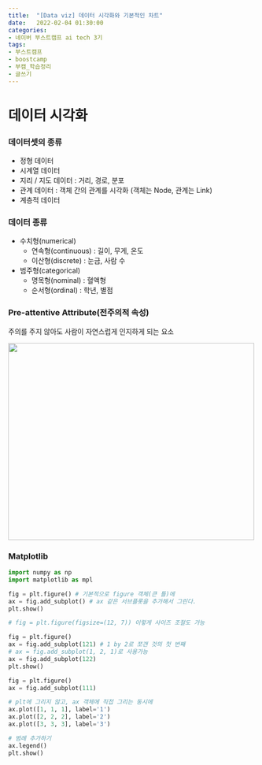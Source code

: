 ```yaml
---
title:  "[Data viz] 데이터 시각화와 기본적인 차트"
date:   2022-02-04 01:30:00
categories:
- 네이버 부스트캠프 ai tech 3기
tags:
- 부스트캠프
- boostcamp
- 부캠_학습정리
- 글쓰기
---
```


# 데이터 시각화  


### 데이터셋의 종류

- 정형 데이터
- 시계열 데이터
- 지리 / 지도 데이터 : 거리, 경로, 분포
- 관계 데이터 : 객체 간의 관계를 시각화 (객체는 Node, 관계는 Link)
- 계층적 데이터


### 데이터 종류

- 수치형(numerical)
  - 연속형(continuous) : 길이, 무게, 온도
  - 이산형(discrete) : 눈금, 사람 수
- 범주형(categorical)
  - 명목형(nominal) : 혈액형
  - 순서형(ordinal) : 학년, 별점

### Pre-attentive Attribute(전주의적 속성)

주의를 주지 않아도 사람이 자연스럽게 인지하게 되는 요소

<img src="https://i.imgur.com/3Zkl612.png" width="500" height="400"/>



### Matplotlib

```python
import numpy as np 
import matplotlib as mpl

fig = plt.figure() # 기본적으로 figure 객체(큰 틀)에
ax = fig.add_subplot() # ax 같은 서브플롯을 추가해서 그린다.
plt.show()

# fig = plt.figure(figsize=(12, 7)) 이렇게 사이즈 조절도 가능
```

```python
fig = plt.figure()
ax = fig.add_subplot(121) # 1 by 2로 쪼갠 것의 첫 번째
# ax = fig.add_subplot(1, 2, 1)로 사용가능
ax = fig.add_subplot(122) 
plt.show()
```

```python
fig = plt.figure()
ax = fig.add_subplot(111) 

# plt에 그리지 않고, ax 객체에 직접 그리는 동시에
ax.plot([1, 1, 1], label='1')  
ax.plot([2, 2, 2], label='2') 
ax.plot([3, 3, 3], label='3')

# 범례 추가하기
ax.legend()
plt.show()
```

